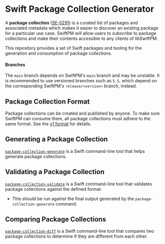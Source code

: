 # Swift Package Collection Generator

A **package collection** ([SE-0291](https://github.com/apple/swift-evolution/blob/main/proposals/0291-package-collections.md)) 
is a curated list of packages and associated metadata which makes it easier to discover an existing package for a particular use 
case. SwiftPM will allow users to subscribe to package collections and make their contents accessible to any clients of libSwiftPM.  

This repository provides a set of Swift packages and tooling for the generation and consumption of package collections.

#### Branches

The `main` branch depends on SwiftPM's `main` branch and may be unstable. It is recommended to use versioned branches such as `5.5`, which depend on the corresponding SwiftPM's `release/<version>` branch, instead.

## Package Collection Format

Package collections can be created and published by anyone. To make sure SwiftPM can consume 
them, all package collections must adhere to the same format. See the [v1 format](PackageCollectionFormats/v1.md) 
for details.

## Generating a Package Collection

[`package-collection-generate`](Sources/PackageCollectionGenerator/README.md) is a Swift
command-line tool that helps generate package collections.

## Validating a Package Collection

[`package-collection-validate`](Sources/PackageCollectionValidator/README.md) is a Swift
command-line tool that validates package collections against the defined format.
- This should be run against the final output generated by the `package-collection-generate` command.

## Comparing Package Collections

[`package-collection-diff`](Sources/PackageCollectionDiff/README.md) is a Swift
command-line tool that compares two package collections to determine if they are different from each other. 
